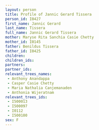```yaml
---
layout: person
title: Profile of Jannic Gerard Tissera
person_id: I0427
first_name: Jannic Gerard
last_name: Tissera
full_name: Jannic Gerard Tissera
mother: Maryse Rita Sanchia Casie Chetty
mother_id: I0145
father: Benildus Tissera
father_id: I0425
children:
children_ids:
partners:
partner_ids:
relevant_trees_names:
 - Anthony Anandappa
 - Casper Casie Chetty
 - Maria Nathalia Canjemanaden
 - Anthonia Wijeratnam
relevant_trees_ids:
 - I500013
 - I500097
 - I0112
 - I500100
sex: F
---
```


